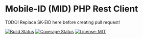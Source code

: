 # Mobile-ID (MID) PHP Rest Client


TODO! Replace SK-EID here before creating pull request!

[![Build Status](https://api.travis-ci.org/aasaru/mid-rest-php-client.svg?branch=master)](https://travis-ci.org/aasaru/mid-rest-php-client)
[![Coverage Status](https://img.shields.io/codecov/c/github/aasaru/mid-rest-php-client.svg)](https://codecov.io/gh/aasaru/mid-rest-php-client)
[![License: MIT](https://img.shields.io/github/license/mashape/apistatus.svg)](https://opensource.org/licenses/MIT)
